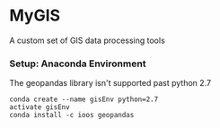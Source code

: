 # MyGIS
A custom set of GIS data processing tools

### Setup: Anaconda Environment

The geopandas library isn't supported past python 2.7

```
conda create --name gisEnv python=2.7
activate gisEnv
conda install -c ioos geopandas
```
